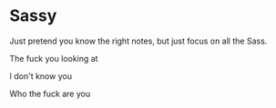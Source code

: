 # Sassy

Just pretend you know the right notes, but just focus on all the Sass.

The fuck you looking at

I don't know you

Who the fuck are you

